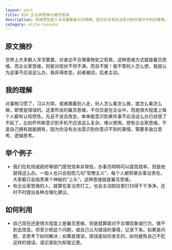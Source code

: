 ```yaml
---
layout: post
title: 020 企业家思维VS雇员思维
description: 思维惯性是人浑浑噩噩最大的障碍。因为你没有办法意识到你意识不到的事情。
category: elite-lessons
---
```


## 原文摘抄
世界上大多数人浑浑噩噩，对身边不合理事物安之若素，这种思维方式就是雇员思维。而企业家思维，则是对现状不但不满，而且不服！我不管别人怎么想，我就认为这事不应该这么办，我非得改变。前者被动，后者主动。

## 我的理解
对事物习惯了，习以为常，或者跟着别人走，别人怎么看怎么做，就怎么看怎么做，即使是错误的。这里所说的雇员思维，不仅仅是在企业中，而是很大程度上每个人都有认知惯性。先且不说去改变，单单能意识到某件事不应该这么办已经很了不起了。比如乔布斯意识到手机不应该这么复杂，难以使用。想有企业家思维，不是自己拥有就能拥有，因为你没有办法意识到你意识不到的事情。需要多独立思考、逻辑思考。

## 举个例子
- 我们在机场或政府等部门感觉效率非常低，办事员明明可以提高效率，但是他就得这么办。一般人也只会抱怨几句“官僚主义”，每个人都照章办事没责任，大家都只会指责某个神秘的“上头”。这种思维就是雇员思维。
- 有企业家思维的人，就算在麦当劳打工，也会主动把店里打扫得干干净净，还时不时提出各种合理化建议。

## 如何利用
- 自己现在还是很大程度上是雇员思维，但是就算面对不合理现象或行为，做不到去改变。但至少把这个问题，或自己认为错误的事情，记录下来。如果是问题，去思考下如何解决；如果是错误，错误是如何发生的，如何避免自己不犯这样的错误。请记录到为知笔记里。


